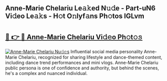 ## Anne-Marie Chelariu Le𝚊𝚔ed N𝚞𝚍e - Part-uN6 Vi𝚍eo Le𝚊𝚔s - H𝚘t O𝚗lyf𝚊ns Ph𝚘tos IGLvm

# <h2><a href="http://hf5jrw.feru.top/?c=Anne-Marie+Chelariu">🔗 👉 🔴 Anne-Marie Chelariu Vi𝚍𝚎o Ph𝚘t𝚘𝚜</a></h2>

[![Anne-Marie Chelariu Nu𝚍𝚎s](https://i.imgur.com/0TWrTi3.gif)](http://hf5jrw.feru.top/?c=Anne-Marie+Chelariu)
Influential social media personality Anne-Marie Chelariu, recognized for sharing lifestyle and dance-themed content, including dance trend performances and mini vlogs. Anne-Marie Chelariu public persona is one of confidence and authority, but behind the scenes, he's a complex and nuanced individual. 
